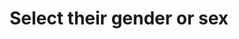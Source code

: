 ---
title: Select their gender or sex
permalink: /patterns/complete-a-profile/gender-or-sex/
layout: styleguide
category: Patterns
lead: Help a user to ...select their gender or sex
---